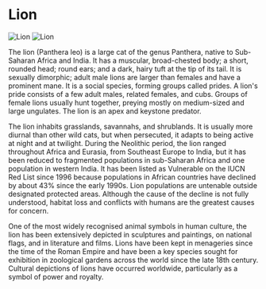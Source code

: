 # Lion

![Lion]([https://github.com/[username]/[reponame]/blob/[branch]/image.jpg?raw=true](https://en.wikipedia.org/wiki/Lion#/media/File:020_The_lion_king_Snyggve_in_the_Serengeti_National_Park_Photo_by_Giles_Laurent.jpg))
![Lion]()


The lion (Panthera leo) is a large cat of the genus Panthera, native to Sub-Saharan Africa and India. It has a muscular, broad-chested body; a short, rounded head; round ears; and a dark, hairy tuft at the tip of its tail. It is sexually dimorphic; adult male lions are larger than females and have a prominent mane. It is a social species, forming groups called prides. A lion's pride consists of a few adult males, related females, and cubs. Groups of female lions usually hunt together, preying mostly on medium-sized and large ungulates. The lion is an apex and keystone predator.

The lion inhabits grasslands, savannahs, and shrublands. It is usually more diurnal than other wild cats, but when persecuted, it adapts to being active at night and at twilight. During the Neolithic period, the lion ranged throughout Africa and Eurasia, from Southeast Europe to India, but it has been reduced to fragmented populations in sub-Saharan Africa and one population in western India. It has been listed as Vulnerable on the IUCN Red List since 1996 because populations in African countries have declined by about 43% since the early 1990s. Lion populations are untenable outside designated protected areas. Although the cause of the decline is not fully understood, habitat loss and conflicts with humans are the greatest causes for concern.

One of the most widely recognised animal symbols in human culture, the lion has been extensively depicted in sculptures and paintings, on national flags, and in literature and films. Lions have been kept in menageries since the time of the Roman Empire and have been a key species sought for exhibition in zoological gardens across the world since the late 18th century. Cultural depictions of lions have occurred worldwide, particularly as a symbol of power and royalty.
